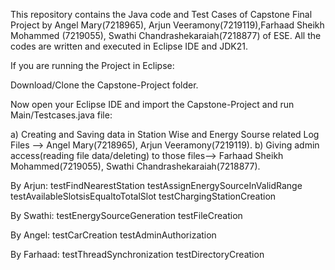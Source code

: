This repository contains the Java code and Test Cases of Capstone Final Project by Angel Mary(7218965), Arjun Veeramony(7219119),Farhaad Sheikh Mohammed (7219055), Swathi Chandrashekaraiah(7218877) of ESE. All the codes are written and executed in Eclipse IDE and JDK21.

If you are running the Project in Eclipse:

Download/Clone the Capstone-Project folder.

Now open your Eclipse IDE and import the Capstone-Project and run Main/Testcases.java file:

a) Creating and Saving data in Station Wise and Energy Sourse related Log Files --> Angel Mary(7218965), Arjun Veeramony(7219119).
b) Giving admin access(reading file data/deleting) to those files--> Farhaad Sheikh Mohammed(7219055), Swathi Chandrashekaraiah(7218877).

By Arjun: testFindNearestStation testAssignEnergySourceInValidRange testAvailableSlotsisEqualtoTotalSlot testChargingStationCreation

By Swathi: testEnergySourceGeneration testFileCreation

By Angel: testCarCreation testAdminAuthorization

By Farhaad: testThreadSynchronization testDirectoryCreation
